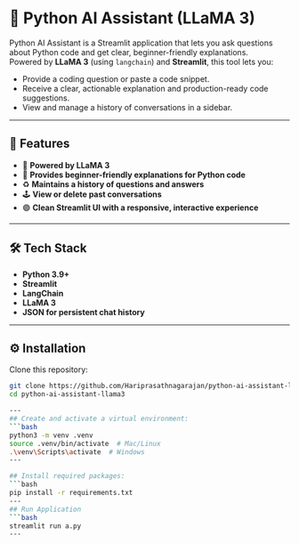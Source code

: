 # 🐍 Python AI Assistant (LLaMA 3)

Python AI Assistant is a Streamlit application that lets you ask questions about Python code and get clear, beginner-friendly explanations.  
Powered by **LLaMA 3** (using `langchain`) and **Streamlit**, this tool lets you:

- Provide a coding question or paste a code snippet.
- Receive a clear, actionable explanation and production-ready code suggestions.
- View and manage a history of conversations in a sidebar.

---

## 🌟 Features

- 🔮 **Powered by LLaMA 3**
- 🐍 **Provides beginner-friendly explanations for Python code**
- ♻ **Maintains a history of questions and answers**
- 🕹 **View or delete past conversations**
- 🟣 **Clean Streamlit UI with a responsive, interactive experience**

---

## 🛠 Tech Stack

- **Python 3.9+**
- **Streamlit**
- **LangChain**
- **LLaMA 3**
- **JSON for persistent chat history**

---

## ⚙ Installation

Clone this repository:

```bash
git clone https://github.com/Hariprasathnagarajan/python-ai-assistant-llama3.git
cd python-ai-assistant-llama3

---
## Create and activate a virtual environment:
```bash
python3 -m venv .venv
source .venv/bin/activate  # Mac/Linux
.\venv\Scripts\activate  # Windows
---

## Install required packages:
```bash
pip install -r requirements.txt
---
## Run Application
```bash
streamlit run a.py
---

